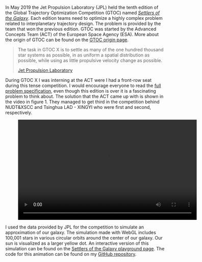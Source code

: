 In May 2019 the Jet Propulsion Laboratory (JPL) held the tenth edition of the Global Trajectory Optimization Competition (GTOC) named [_Settlers of the Galaxy_](https://gtocx.jpl.nasa.gov/gtocx/competition/). Each edition teams need to optimize a highly complex problem related to interplanetary trajectory design. The problem is provided by the team that won the previous edition. GTOC was started by the Advanced Concepts Team (ACT) of the European Space Agency (ESA). More about the origin of GTOC can be found on the [GTOC origin page](https://sophia.estec.esa.int/gtoc_portal/?page_id=147).

> The task in GTOC X is to settle as many of the one hundred thousand star systems as possible, in as uniform a spatial distribution as possible, while using as little propulsive velocity change as possible.
>
> [Jet Propulsion Laboratory](https://gtocx.jpl.nasa.gov/gtocx/competition/)

During GTOC X I was interning at the ACT were I had a front-row seat during this tense competition. I would encourage everyone to read the [full problem specification](https://gtocx.jpl.nasa.gov/media/gtocX_problem_stmt.pdf), even though this edition is over it is a fascinating problem to think about. The solution that the ACT came up with is shown in the video in figure 1. They managed to get third in the competition behind NUDT&XSCC and Tsinghua LAD - XINGYI who were first and second, respectively.

<figure>
  <video src="nlnlORplDTI" width="560" height="315" controls mute />
  <figcaption>Figure 1: The final submission by the Advanced Concept Team.</figcaption>
</figure>

I used the data provided by JPL for the competition to simulate an approximation of our galaxy. The simulation made with WebGL includes 100,001 stars in various circular orbits around the center of our galaxy. Our sun is visualized as a larger yellow dot. An interactive version of this simulation can be found on the [Settlers of the Galaxy playground page](/playground/gtocx-galaxy). The code for this animation can be found on my [GitHub repository](https://github.com/mikeheddes/mikeheddes-website/blob/master/src/pages/playground/gtocx-galaxy.js).
